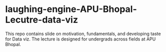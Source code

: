 # laughing-engine-APU-Bhopal-Lecutre-data-viz
This repo contains slide on motivation, fundamentals, and developing taste for Data viz. The lecture is designed for undergrads across fields at APU Bhopal.
